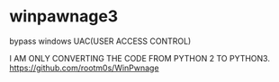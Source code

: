 # winpawnage3
bypass windows UAC(USER ACCESS CONTROL)

I AM ONLY CONVERTING THE CODE FROM PYTHON 2 TO PYTHON3.
https://github.com/rootm0s/WinPwnage
